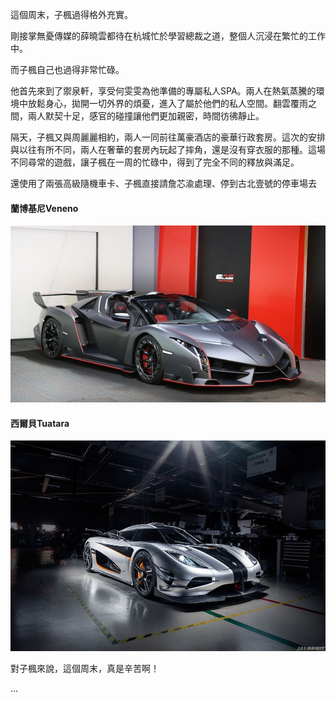 
這個周末，子楓過得格外充實。

剛接掌無憂傳媒的薛曉雲都待在杭城忙於學習總裁之道，整個人沉浸在繁忙的工作中。

而子楓自己也過得非常忙碌。

他首先來到了禦泉軒，享受何雯雯為他準備的專屬私人SPA。兩人在熱氣蒸騰的環境中放鬆身心，拋開一切外界的煩憂，進入了屬於他們的私人空間。翻雲覆雨之間，兩人默契十足，感官的碰撞讓他們更加親密，時間彷彿靜止。

隔天，子楓又與周麗麗相約，兩人一同前往萬豪酒店的豪華行政套房。這次的安排與以往有所不同，兩人在奢華的套房內玩起了摔角，還是沒有穿衣服的那種。這場不同尋常的遊戲，讓子楓在一周的忙碌中，得到了完全不同的釋放與滿足。

還使用了兩張高級隨機車卡、子楓直接請詹芯渝處理、停到古北壹號的停車場去

#### 蘭博基尼Veneno
![alt text](images/蘭博基尼Veneno.png)

#### 西爾貝Tuatara
![alt text](images/科尼塞克One1.png)

對子楓來說，這個周末，真是辛苦啊！

...

